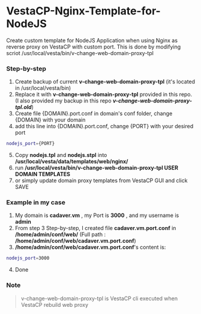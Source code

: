 # VestaCP-Nginx-Template-for-NodeJS
Create custom template for NodeJS Application when using Nginx as reverse proxy on VestaCP with custom port. This is done by modifying scriot /usr/local/vesta/bin/v-change-web-domain-proxy-tpl

### Step-by-step
1. Create backup of current __v-change-web-domain-proxy-tpl__ (it's located in /usr/local/vesta/bin)
2. Replace it with __v-change-web-domain-proxy-tpl__ provided in this repo. (I also provided my backup in this repo ___v-change-web-domain-proxy-tpl.old___)
3. Create file {DOMAIN}.port.conf in domain's conf folder, change {DOMAIN} with your domain
4. add this line into {DOMAIN}.port.conf, change {PORT} with your desired port
```bash
nodejs_port={PORT}
```
5. Copy __nodejs.tpl__ and __nodejs.stpl__ into __/usr/local/vesta/data/templates/web/nginx/__
6. run __/usr/local/vesta/bin/v-change-web-domain-proxy-tpl USER DOMAIN TEMPLATES__ 
7. or simply update domain proxy templates from VestaCP GUI and click SAVE 

### Example in my case
1. My domain is __cadaver.vm__ , my Port is __3000__ , and my username is __admin__
2. From step 3 Step-by-step, I created file __cadaver.vm.port.conf__ in __/home/admin/conf/web/__ (Full path : __/home/admin/conf/web/cadaver.vm.port.conf__)
3. __/home/admin/conf/web/cadaver.vm.port.conf__'s content is:
```bash
nodejs_port=3000
```
4. Done

### Note
> v-change-web-domain-proxy-tpl is VestaCP cli executed when VestaCP rebuild web proxy
